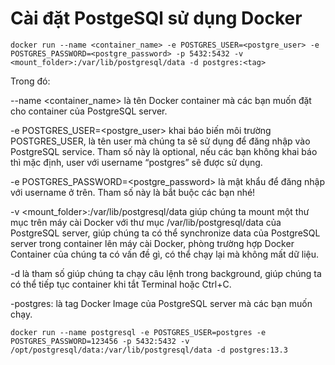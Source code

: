 # Cài đặt PostgeSQl sử dụng Docker

```
docker run --name <container_name> -e POSTGRES_USER=<postgre_user> -e POSTGRES_PASSWORD=<postgre_password> -p 5432:5432 -v <mount_folder>:/var/lib/postgresql/data -d postgres:<tag>
```

Trong đó:

--name <container_name> là tên Docker container mà các bạn muốn đặt cho container của PostgreSQL server.

-e POSTGRES_USER=<postgre_user> khai báo biến môi trường POSTGRES_USER, là tên user mà chúng ta sẽ sử dụng để đăng nhập vào PostgreSQL service. Tham số này là optional, nếu các bạn không khai báo thì mặc định, user với username “postgres” sẽ được sử dụng.

-e POSTGRES_PASSWORD=<postgre_password> là mật khẩu để đăng nhập với username ở trên. Tham số này là bắt buộc các bạn nhé!

-v <mount_folder>:/var/lib/postgresql/data giúp chúng ta mount một thư mục trên máy cài Docker với thư mục /var/lib/postgresql/data của PostgreSQL server, giúp chúng ta có thể synchronize data của PostgreSQL server trong container lên máy cài Docker, phòng trường hợp Docker Container của chúng ta có vấn đề gì, có thể chạy lại mà không mất dữ liệu.

-d là tham số giúp chúng ta chạy câu lệnh trong background, giúp chúng ta có thể tiếp tục container khi tắt Terminal hoặc Ctrl+C.

-postgres:<tag> là tag Docker Image của PostgreSQL server mà các bạn muốn chạy.

```
docker run --name postgresql -e POSTGRES_USER=postgres -e POSTGRES_PASSWORD=123456 -p 5432:5432 -v /opt/postgresql/data:/var/lib/postgresql/data -d postgres:13.3
```




